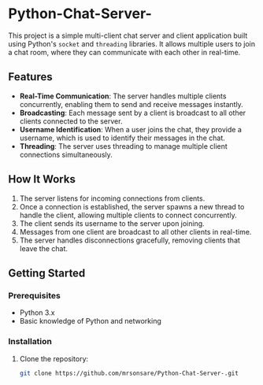 # Python-Chat-Server-

This project is a simple multi-client chat server and client application built using Python's `socket` and `threading` libraries. It allows multiple users to join a chat room, where they can communicate with each other in real-time.

## Features

- **Real-Time Communication**: The server handles multiple clients concurrently, enabling them to send and receive messages instantly.
- **Broadcasting**: Each message sent by a client is broadcast to all other clients connected to the server.
- **Username Identification**: When a user joins the chat, they provide a username, which is used to identify their messages in the chat.
- **Threading**: The server uses threading to manage multiple client connections simultaneously.

## How It Works

1. The server listens for incoming connections from clients.
2. Once a connection is established, the server spawns a new thread to handle the client, allowing multiple clients to connect concurrently.
3. The client sends its username to the server upon joining.
4. Messages from one client are broadcast to all other clients in real-time.
5. The server handles disconnections gracefully, removing clients that leave the chat.

## Getting Started

### Prerequisites

- Python 3.x
- Basic knowledge of Python and networking

### Installation

1. Clone the repository:

   ```bash
   git clone https://github.com/mrsonsare/Python-Chat-Server-.git
